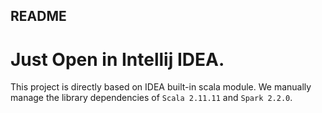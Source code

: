 README
-------------------------

# Just Open in Intellij IDEA.

This project is directly based on IDEA built-in scala module. We manually manage the library dependencies of `Scala 2.11.11` and `Spark 2.2.0`.